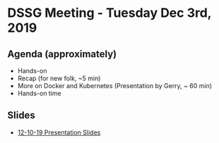 # DSSG Meeting - Tuesday Dec 3rd, 2019

## Agenda (approximately)
* Hands-on 
* Recap (for new folk, ~5 min)
* More on Docker and Kubernetes (Presentation by Gerry, ~ 60 min)
* Hands-on time 


## Slides

*  [12-10-19 Presentation Slides](DSSG-12-10-19.pdf) 





